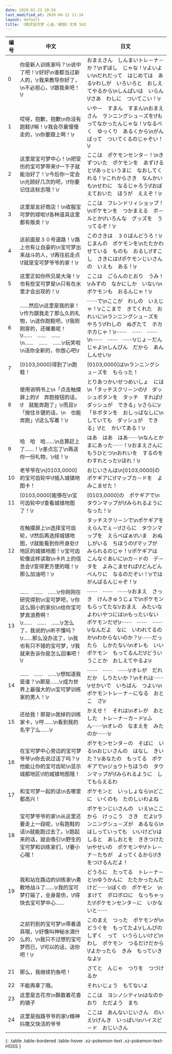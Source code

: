 ```yaml
---
date: 2020-02-23 20:56
last_modified_at: 2020-04-22 11:34
layout: default
title: 《精灵宝可梦 心金／魂银》文本 542
---
```

| 编号 | 中文 | 日文 |
| ---- | ---- | ---- |
| 0 | 你是新人训练家吗？\n说中了吧！\r好好\n谁都当过新人的，\r我来教导你好了，\n不必担心，\f跟我来吧！\r | おまえさん　しんまいトレ－ナ－か？\nずぼし　じゃな！\rよいよい\nだれだって　はじめては　ある\rわしが　いろいろと　おしえてやるから\nしんぱいは　いらん\fさあ　わしに　ついてこい！\r |
| 1 | 哎呀，抱歉，抱歉\n你没有跑鞋\f嘛！\r我会尽量慢慢走的，\n你要跟上啊！\r | いや－　すまん　すまん\nおまえさん　ランニングシュ－ズを\fもってなかったんじゃな！\rなるべく　ゆっくり　あるくから\nがんばって　ついてくるのじゃぞい！\r |
| 2 | 这里是宝可梦中心！\n把受伤的宝可梦带来\f一下子就能治好了！\r今后你一定会\n光顾好几次的吧，\f你要记住这标志哦！\r | ここは　ポケモンセンタ－！\nきずついた　ポケモンを　あずけると\fあっというまに　なおしてくれる！\rこれからさき　なんかいも\nせわに　なるじゃろう\fおぼえておいた　ほうが　ええぞ！\r |
| 3 | 这里是友好商店！\n收服宝可梦的球啦\f各种道具这里都有贩卖！\r | ここは　フレンドリィショップ！\nポケモンを　つかまえる　ボ－ルとか\fいろんな　グッズを　うってるぞ！\r |
| 4 | 这前面是３０号道路！\r路上也有让自豪的\n宝可梦出来战斗的人，\f再往前走点\f就是宝可梦爷爷的家！\r | このさきは　３０ばんどうろ！\rじまんの　ポケモンを\nたたかわせている　ものも　おるし\fすこし　さきには\fポケモンじいさんの　いえも　ある！\r |
| 5 | 这里正如你所见是大海！\r也有些宝可梦是\n只有在水里才会出现的！\r | ここは　ごらんのとおり　うみ！\rみずの　なかにしか　いない\nポケモンも　おるんじゃ！\r |
| 6 | ……然后\n这里是我的家！\r作为跟我走了那么久的礼物，\n送你跑鞋吧，\f我刚刚穿的，还暖着呢！\r……　……　……\n……　……　……\r玩笑啦\n送你全新的，你放心吧\r | ⋯⋯で\nここが　わしの　いえじゃ！\rここまで　きてくれた　おれいに\nランニングシュ－ズを　やろう\fわしの　ぬぎたて　ホカホカじゃ！\r⋯⋯　⋯⋯　⋯⋯\n⋯⋯　⋯⋯　⋯⋯\rじょ－だん　じゃよ\nしんぴん　だから　あんしんせい\r |
| 7 | [0103,0000]得到了\n跑鞋！ | [0103,0000]は\nランニングシュ－ズを　もらった！ |
| 8 | 使用说明书上\n「点击触摸屏上的\f　奔跑按钮的话，\f　就能奔跑了」\r而且\r「按住Ｂ键的话，\n　也能奔跑」\f这么写着！\r | とりあつかいせつめいしょ　には\n「タッチスクリ－ンの\f　ダッシュボタンを　タッチ　すれば\f　ダッシュが　できる」\rさらに\r「Ｂボタンを　おしっぱなしに\n　していても　ダッシュが　できる」\fと　かいてある！\r |
| 9 | 哈　哈　哈……\n总算赶上了……！\r差点忘了\n再送你一份礼物，\r给！\r | はあ　はあ　はあ⋯⋯\nなんとか　まにあった⋯⋯！\rおまえさんに　もうひとつ\nおれいを　するのを　わすれとった\rほれ！\r |
| 10 | 老爷爷在\n[0103,0000]的宝可齿轮中\f插入城镇地图卡！ | おじいさんは\n[0103,0000]の　ポケギアに\fマップカ－ドを　よみこませた！ |
| 11 | [0103,0000]能够在\n宝可齿轮中\f查看城镇地图了！\r | [0103,0000]の　ポケギアで\nタウンマップが\fみられるように　なった！\r |
| 12 | 在触摸屏上\n选择宝可齿轮，\f然后再选择城镇地图，\f就能看到你所身处\f地区的城镇地图！\r宝可齿轮像这样读取\n卡片上的信息会\f变得更方便的哦！\r那么加油吧！\r | タッチスクリ－ンで\nポケギアを　えらんでぇ－\fさらに　タウンマップを　えらべばぁ\fいま　おぬしがいる　ちほうの\fマップが　みられるのじゃ！\rポケギアは　こんなぐあいに\nカ－ドの　デ－タを　よみこませれば\fどんどん　べんりに　なるのだぞい！\rでは　がんばるんじゃぞ！\r |
| 13 | ……　……　……\r你刚刚在研究得到\n宝可梦吧，\r你这么弱小的家伙\n给你宝可梦真浪费啊！\r……　……　……\r怎么了，我说的\n听不懂吗？\r……那么没办法了，\n我也有只不错的宝可梦，\f我就来告诉你是怎么回事吧！\r | ⋯⋯　⋯⋯　⋯⋯\rおまえ　さっき　けんきゅうじょで\nポケモン　もらってたな\rおまえ　みたいな　よわいやつには\nもったいない　ポケモンだぜ\r⋯⋯　⋯⋯　⋯⋯\rなんだよ　なに　いわれてるのか\nわからないのか？\r⋯⋯だったら　しかたない\nオレも　いいポケモン　もってるんだ\fどういうことか　おしえてやるよ\r |
| 14 | ……　……　……\r想知道我是谁？\n那是……\r成为世界上最强大的\n宝可梦训练家的男人！\r | ⋯⋯　⋯⋯　⋯⋯\rオレが　だれだか　しりたいか？\nそれは⋯⋯\rせかいで　いちばん　つよい\nポケモントレ－ナ－になる　おとこ　さ\r |
| 15 | 还给我！那是\n我掉的训练家卡，\r哼……\n看到我的名字了么……\r | かえせ！　それは\nオレが　おとした　トレ－ナ－カ－ド\rふん⋯⋯\nオレの　なまえを　みたのか⋯⋯\r |
| 16 | 在宝可梦中心旁边的宝可梦爷爷\n你去说过话了吗？\r他能让你的宝可齿轮\n显示城都地区\f的城镇地图哦！ | ポケモンセンタ－の　そばに　いる\nおじいさんの　はなし　きいた？\rあなたの　もってる　ポケギアで\nジョウトちほうの　タウンマップが\fみられるように　してもらえるわ |
| 17 | 和宝可梦一起的话\n去哪里都高兴！ | ポケモンと　いっしょなら\nどこに　いくのも　たのしいわよね |
| 18 | 宝可梦爷爷的家\n从这里还要走上一段呢，\r有跑鞋的话\n就能跑过去了。\r跑起来的话，就会吸引\n野生的宝可梦和训练家们，\f要小心哦！ | ポケモンじいさんの　いえ\nここから　けっこう　さき　だよ\rランニングシュ－ズが　あるなら\nはしっていっても　いいけど\rはしると　あしおとを　ききつけた\nやせいの　ポケモンや\fトレ－ナ－たちが　よってくるから\fきをつけるんだよ！ |
| 19 | 我和站在路边的训练家\n勇敢地战斗了……\r我的宝可梦打输了，全身是伤，\f得快去宝可梦中心…… | どうろに　たってる　トレ－ナ－と\nゆうかんに　たたかったんだけど⋯⋯\rぼくの　ポケモン　\nまけて　ボロボロに　なっちゃった\fポケモンセンタ－に　いかないと⋯⋯ |
| 20 | 之前钓到的宝可梦\n带着道具哦，\r好像叫神秘水滴什么的，\n我只不过想钓宝可梦而已，\f可以的话，送你吧！\r | このまえ　つった　ポケモンが\nどうぐを　もってたよ\rしんぴのしずく　って　いうらしいけど\nわし　ポケモン　つるだけだから\fよかったら　きみ　もっていきなよ\r |
| 21 | 那么，我继续钓鱼吧！ | さてと　んじゃ　つりを　つづけるか |
| 22 | 不能再拿了哦。 | それいじょう　もてないよ |
| 23 | 这里是吉花市\n飘散着花香的镇子 | ここは　ヨシノシティ\nはなのかおり　ただよう　まち |
| 24 | 这里是指路爷爷的家\r精神抖擞又快活的爷爷 | ここは　あんないじいさん　のいえ\rげんき　いっぱい\nハイスピ－ド　おじいさん |
{: .table .table-bordered .table-hover .xz-pokemon-text .xz-pokemon-text-HGSS }